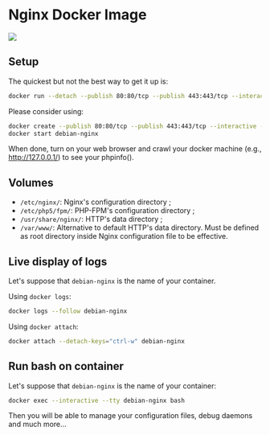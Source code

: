 Nginx Docker Image
==================

[![](https://images.microbadger.com/badges/image/creased/debian-nginx.svg)](http://microbadger.com/images/creased/debian-nginx "Get your own image badge on microbadger.com")

## Setup ##

The quickest but not the best way to get it up is:

```bash
docker run --detach --publish 80:80/tcp --publish 443:443/tcp --interactive --tty --name debian-nginx creased/debian-nginx
```

Please consider using:

```bash
docker create --publish 80:80/tcp --publish 443:443/tcp --interactive --tty --name debian-nginx creased/debian-nginx
docker start debian-nginx
```

When done, turn on your web browser and crawl your docker machine (e.g., http://127.0.0.1/) to see your phpinfo().

## Volumes ##

- `/etc/nginx/`: Nginx's configuration directory ;
- `/etc/php5/fpm/`: PHP-FPM's configuration directory ;
- `/usr/share/nginx/`: HTTP's data directory ;
- `/var/www/`: Alternative to default HTTP's data directory. Must be defined as root directory inside Nginx configuration file to be effective.

## Live display of logs ##

Let's suppose that `debian-nginx` is the name of your container.

Using `docker logs`:

```bash
docker logs --follow debian-nginx
```

Using `docker attach`:

```bash
docker attach --detach-keys="ctrl-w" debian-nginx
```

## Run bash on container ##

Let's suppose that `debian-nginx` is the name of your container:

```bash
docker exec --interactive --tty debian-nginx bash
```

Then you will be able to manage your configuration files, debug daemons and much more...
